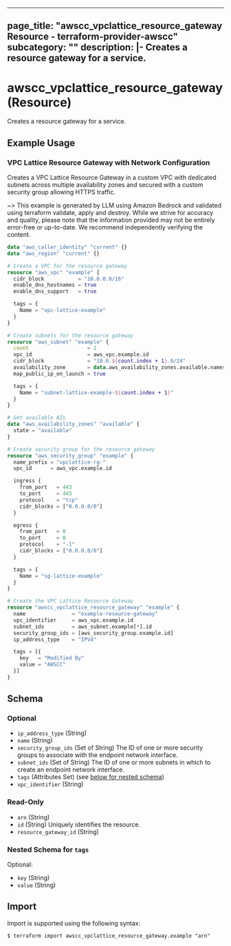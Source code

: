 
---
page_title: "awscc_vpclattice_resource_gateway Resource - terraform-provider-awscc"
subcategory: ""
description: |-
  Creates a resource gateway for a service.
---

# awscc_vpclattice_resource_gateway (Resource)

Creates a resource gateway for a service.

## Example Usage

### VPC Lattice Resource Gateway with Network Configuration

Creates a VPC Lattice Resource Gateway in a custom VPC with dedicated subnets across multiple availability zones and secured with a custom security group allowing HTTPS traffic.

~> This example is generated by LLM using Amazon Bedrock and validated using terraform validate, apply and destroy. While we strive for accuracy and quality, please note that the information provided may not be entirely error-free or up-to-date. We recommend independently verifying the content.

```terraform
data "aws_caller_identity" "current" {}
data "aws_region" "current" {}

# Create a VPC for the resource gateway
resource "aws_vpc" "example" {
  cidr_block           = "10.0.0.0/16"
  enable_dns_hostnames = true
  enable_dns_support   = true

  tags = {
    Name = "vpc-lattice-example"
  }
}

# Create subnets for the resource gateway
resource "aws_subnet" "example" {
  count                   = 2
  vpc_id                  = aws_vpc.example.id
  cidr_block              = "10.0.${count.index + 1}.0/24"
  availability_zone       = data.aws_availability_zones.available.names[count.index]
  map_public_ip_on_launch = true

  tags = {
    Name = "subnet-lattice-example-${count.index + 1}"
  }
}

# Get available AZs
data "aws_availability_zones" "available" {
  state = "available"
}

# Create security group for the resource gateway
resource "aws_security_group" "example" {
  name_prefix = "vpclattice-rg-"
  vpc_id      = aws_vpc.example.id

  ingress {
    from_port   = 443
    to_port     = 443
    protocol    = "tcp"
    cidr_blocks = ["0.0.0.0/0"]
  }

  egress {
    from_port   = 0
    to_port     = 0
    protocol    = "-1"
    cidr_blocks = ["0.0.0.0/0"]
  }

  tags = {
    Name = "sg-lattice-example"
  }
}

# Create the VPC Lattice Resource Gateway
resource "awscc_vpclattice_resource_gateway" "example" {
  name               = "example-resource-gateway"
  vpc_identifier     = aws_vpc.example.id
  subnet_ids         = aws_subnet.example[*].id
  security_group_ids = [aws_security_group.example.id]
  ip_address_type    = "IPV4"

  tags = [{
    key   = "Modified By"
    value = "AWSCC"
  }]
}
```

<!-- schema generated by tfplugindocs -->
## Schema

### Optional

- `ip_address_type` (String)
- `name` (String)
- `security_group_ids` (Set of String) The ID of one or more security groups to associate with the endpoint network interface.
- `subnet_ids` (Set of String) The ID of one or more subnets in which to create an endpoint network interface.
- `tags` (Attributes Set) (see [below for nested schema](#nestedatt--tags))
- `vpc_identifier` (String)

### Read-Only

- `arn` (String)
- `id` (String) Uniquely identifies the resource.
- `resource_gateway_id` (String)

<a id="nestedatt--tags"></a>
### Nested Schema for `tags`

Optional:

- `key` (String)
- `value` (String)

## Import

Import is supported using the following syntax:

```shell
$ terraform import awscc_vpclattice_resource_gateway.example "arn"
```
